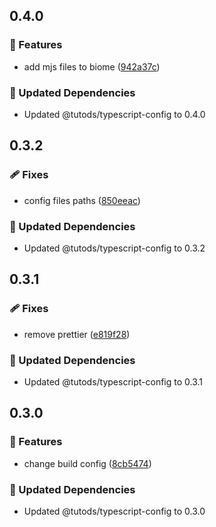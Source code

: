 ## 0.4.0

### 🚀 Features

- add mjs files to biome ([942a37c](https://github.com/tutods/lib/commit/942a37c))

### 🧱 Updated Dependencies

- Updated @tutods/typescript-config to 0.4.0

## 0.3.2

### 🩹 Fixes

- config files paths ([850eeac](https://github.com/tutods/lib/commit/850eeac))

### 🧱 Updated Dependencies

- Updated @tutods/typescript-config to 0.3.2

## 0.3.1

### 🩹 Fixes

- remove prettier ([e819f28](https://github.com/tutods/lib/commit/e819f28))

### 🧱 Updated Dependencies

- Updated @tutods/typescript-config to 0.3.1

## 0.3.0

### 🚀 Features

- change build config ([8cb5474](https://github.com/tutods/lib/commit/8cb5474))

### 🧱 Updated Dependencies

- Updated @tutods/typescript-config to 0.3.0